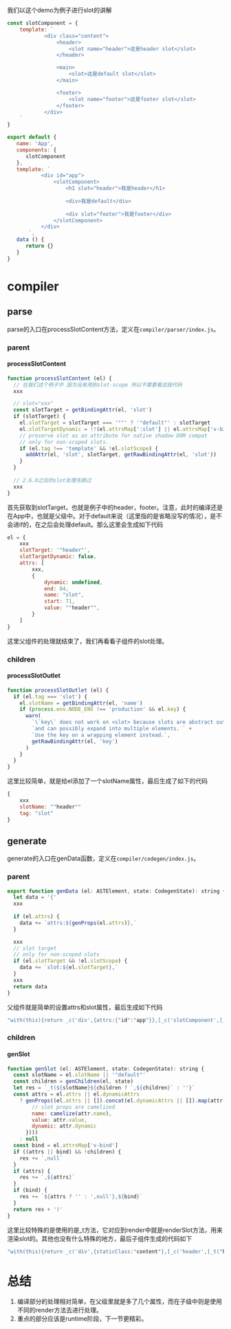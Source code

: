 

我们以这个demo为例子进行slot的讲解

```js
const slotComponent = {
    template: `
			<div class="content">
                <header>
                	<slot name="header">这是header slot</slot>
                </header>

                <main>
                	<slot>这是default slot</slot>
                </main>

                <footer>
                	<slot name="footer">这是footer slot</slot>
                </footer>
			</div>
	`
}

export default {
   name: 'App',
   components: {
      slotComponent
   },
   template: `
           <div id="app">
               <slotComponent>
                   <h1 slot="header">我是header</h1>
                   
                   <div>我是default</div>
                   
                   <div slot="footer">我是footer</div>
               </slotComponent>
           </div>
       `,
   data () {
      return {}
   }
}
```

# compiler

## parse

parse的入口在processSlotContent方法，定义在`compiler/parser/index.js`。

### parent

#### processSlotContent

```js
function processSlotContent (el) {
  // 在我们这个例子中 因为没有用到slot-scope 所以不需要看这段代码
  xxx

  // slot="xxx"
  const slotTarget = getBindingAttr(el, 'slot')
  if (slotTarget) {
    el.slotTarget = slotTarget === '""' ? '"default"' : slotTarget
    el.slotTargetDynamic = !!(el.attrsMap[':slot'] || el.attrsMap['v-bind:slot'])
    // preserve slot as an attribute for native shadow DOM compat
    // only for non-scoped slots.
    if (el.tag !== 'template' && !el.slotScope) {
      addAttr(el, 'slot', slotTarget, getRawBindingAttr(el, 'slot'))
    }
  }
  
  // 2.6.0之后的slot处理先跳过
  xxx
}
```

首先获取到slotTarget，也就是例子中的header，footer。注意，此时的编译还是在App中，也就是父级中。对于default来说（这里指的是省略没写的情况），是不会进if的，在之后会处理default。那么这里会生成如下代码

```js
el = {
	xxx
	slotTarget: '"header"',
	slotTargetDynamic: false,
	attrs: [
		xxx,
		{
			dynamic: undefined,
            end: 84,
            name: "slot",
            start: 71,
            value: ""header"",
		}
	]
}
```

这里父组件的处理就结束了，我们再看看子组件的slot处理。

### children

#### processSlotOutlet

```js
function processSlotOutlet (el) {
  if (el.tag === 'slot') {
    el.slotName = getBindingAttr(el, 'name')
    if (process.env.NODE_ENV !== 'production' && el.key) {
      warn(
        `\`key\` does not work on <slot> because slots are abstract outlets ` +
        `and can possibly expand into multiple elements. ` +
        `Use the key on a wrapping element instead.`,
        getRawBindingAttr(el, 'key')
      )
    }
  }
}
```

这里比较简单，就是给el添加了一个slotName属性，最后生成了如下的代码

```js
{
    xxx
    slotName: ""header""
    tag: "slot"
}
```



## generate

generate的入口在genData函数，定义在`compiler/codegen/index.js`。

### parent

```js
export function genData (el: ASTElement, state: CodegenState): string {
  let data = '{'
  xxx
  
  if (el.attrs) {
    data += `attrs:${genProps(el.attrs)},`
  }

  xxx
  // slot target
  // only for non-scoped slots
  if (el.slotTarget && !el.slotScope) {
    data += `slot:${el.slotTarget},`
  }
  xxx
  return data
}
```

父组件就是简单的设置attrs和slot属性，最后生成如下代码

```js
"with(this){return _c('div',{attrs:{"id":"app"}},[_c('slotComponent',[_c('h1',{attrs:{"slot":"header"},slot:"header"},[_v("我是header")]),_v(" "),_c('div',[_v("我是default")]),_v(" "),_c('div',{attrs:{"slot":"footer"},slot:"footer"},[_v("我是footer")])])],1)}"
```

### children

#### genSlot

```js
function genSlot (el: ASTElement, state: CodegenState): string {
  const slotName = el.slotName || '"default"'
  const children = genChildren(el, state)
  let res = `_t(${slotName}${children ? `,${children}` : ''}`
  const attrs = el.attrs || el.dynamicAttrs
    ? genProps((el.attrs || []).concat(el.dynamicAttrs || []).map(attr => ({
        // slot props are camelized
        name: camelize(attr.name),
        value: attr.value,
        dynamic: attr.dynamic
      })))
    : null
  const bind = el.attrsMap['v-bind']
  if ((attrs || bind) && !children) {
    res += `,null`
  }
  if (attrs) {
    res += `,${attrs}`
  }
  if (bind) {
    res += `${attrs ? '' : ',null'},${bind}`
  }
  return res + ')'
}
```

这里比较特殊的是使用的是_t方法，它对应到render中就是renderSlot方法，用来渲染slot的。其他也没有什么特殊的地方，最后子组件生成的代码如下

```js
"with(this){return _c('div',{staticClass:"content"},[_c('header',[_t("header",[_v("这是header slot")])],2),_v(" "),_c('main',[_t("default",[_v("这是default slot")])],2),_v(" "),_c('footer',[_t("footer",[_v("这是footer slot")])],2)])}"
```

# 总结

1. 编译部分的处理相对简单，在父级里就是多了几个属性，而在子级中则是使用不同的render方法去进行处理。
2. 重点的部分应该是runtime阶段，下一节更精彩。